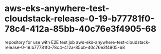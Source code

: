 # aws-eks-anywhere-test-cloudstack-release-0-19-b77781f0-78c4-412a-85bb-40c76e3f4905-68
repository for use with E2E test job aws-eks-anywhere-test-cloudstack-release-0-19:b77781f0-78c4-412a-85bb-40c76e3f4905-68
